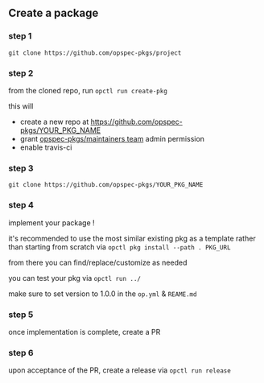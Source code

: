 ## Create a package

### step 1

`git clone https://github.com/opspec-pkgs/project`

### step 2

from the cloned repo, run `opctl run create-pkg`

this will

- create a new repo at https://github.com/opspec-pkgs/YOUR_PKG_NAME
- grant
  [opspec-pkgs/maintainers team](https://github.com/orgs/opspec-pkgs/teams/maintainers/members)
  admin permission
- enable travis-ci

### step 3

`git clone https://github.com/opspec-pkgs/YOUR_PKG_NAME`

### step 4

implement your package !

it's recommended to use the most similar existing pkg as a template rather than
starting from scratch via `opctl pkg install --path . PKG_URL`

from there you can find/replace/customize as needed

you can test your pkg via `opctl run ../`

make sure to set version to 1.0.0 in the `op.yml` & `REAME.md`

### step 5

once implementation is complete, create a PR

### step 6

upon acceptance of the PR, create a release via `opctl run release`
